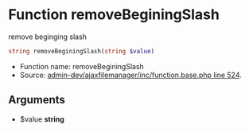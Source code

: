 Function removeBeginingSlash
===========================

remove beginging slash



```php
string removeBeginingSlash(string $value)
```

* Function name: removeBeginingSlash
* Source: [admin-dev/ajaxfilemanager/inc/function.base.php line 524](https://github.com/PrestaShop/PrestaShop/blob/1.5.4.0/admin-dev/ajaxfilemanager/inc/function.base.php#L524).

Arguments
---------

* $value **string**

